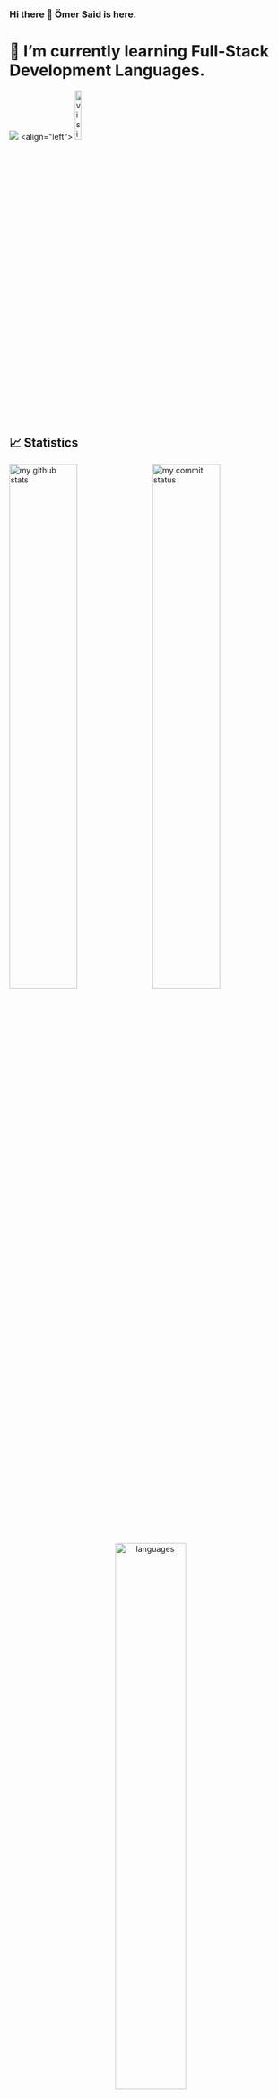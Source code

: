 ### Hi there 👋 Ömer Said is here. 

# 🌱 I’m currently learning Full-Stack Development Languages.

[![](https://img.shields.io/badge/linkedin-%230077B5.svg?&style=for-the-badge&logo=linkedin&logoColor=white)](https://www.linkedin.com/in/omersaidbulduk/) 
<align="left"> <img src="https://komarev.com/ghpvc/?username=omersb" alt="visitor counter" width="15%"/>  

## 📈 Statistics
<p align="left">
<img src="https://github-readme-stats.vercel.app/api?username=omersb&theme=chartreuse-dark&show_icons=true" alt="my github stats" width="49%"/>&nbsp;
<img src="https://github-readme-streak-stats.herokuapp.com/?user=omersb&theme=chartreuse-dark&show_icons=true" alt="my commit status" width="49%" /> </p>
<p align="center"> <img src="https://github-readme-stats.vercel.app/api/top-langs/?username=omersb&theme=chartreuse-dark&layout=compact" alt="languages" width="50%" > </p>
